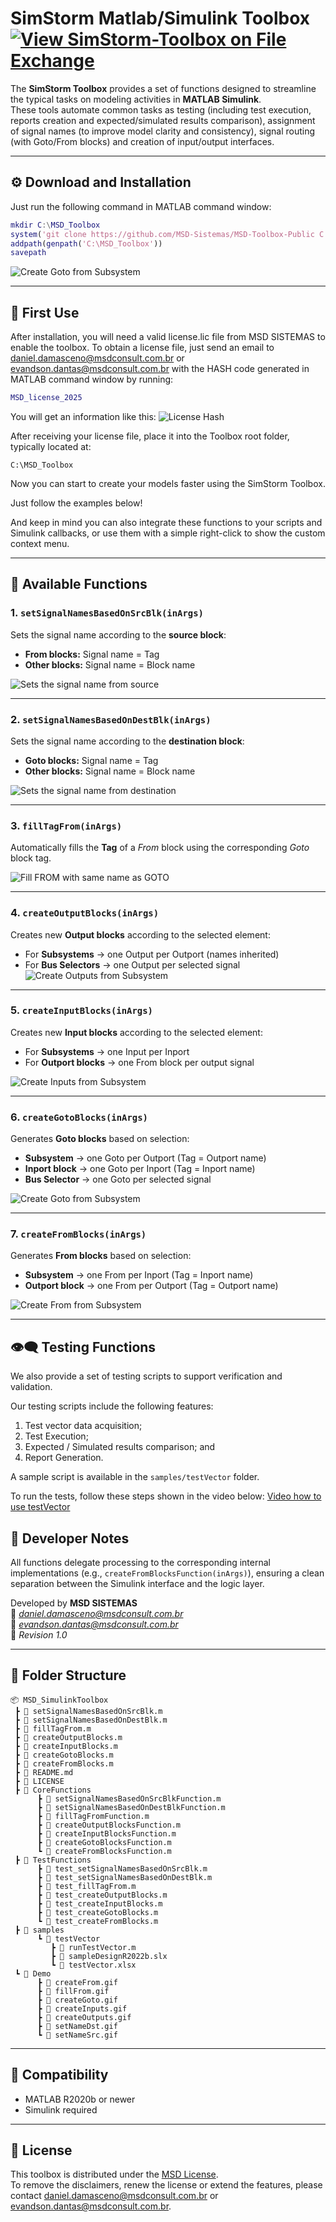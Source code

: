 # SimStorm Matlab/Simulink Toolbox [![View SimStorm-Toolbox on File Exchange](https://www.mathworks.com/matlabcentral/images/matlab-file-exchange.svg)](https://www.mathworks.com/matlabcentral/fileexchange/182320-simstorm-toolbox)


The **SimStorm Toolbox** provides a set of functions designed to streamline the typical tasks on modeling activities in **MATLAB Simulink**.  
These tools automate common tasks as testing (including test execution, reports creation and expected/simulated results comparison), assignment of signal names (to improve model clarity and consistency), signal routing (with Goto/From blocks) and creation of input/output interfaces.

---

## ⚙️ Download and Installation

Just run the following command in MATLAB command window:

```matlab
mkdir C:\MSD_Toolbox
system('git clone https://github.com/MSD-Sistemas/MSD-Toolbox-Public C:\MSD_Toolbox')
addpath(genpath('C:\MSD_Toolbox'))
savepath
```

![Create Goto from Subsystem](./Demo/toolboxInstall.gif)

---

## 🚀 First Use

After installation, you will need a valid license.lic file from MSD SISTEMAS to enable the toolbox.
To obtain a license file, just send an email to daniel.damasceno@msdconsult.com.br or evandson.dantas@msdconsult.com.br with the HASH code generated in MATLAB command window by running:

```matlab
MSD_license_2025
```

You will get an information like this:
![License Hash](./Demo/licenseHash.png)

After receiving your license file, place it into the Toolbox root folder, typically located at:
```
C:\MSD_Toolbox
```

Now you can start to create your models faster using the SimStorm Toolbox.

Just follow the examples below!

And keep in mind you can also integrate these functions to your scripts and Simulink callbacks, or use them with a simple right-click to show the custom context menu.

---

## 🧩 Available Functions

### 1. `setSignalNamesBasedOnSrcBlk(inArgs)`
Sets the signal name according to the **source block**:
- **From blocks:** Signal name = Tag  
- **Other blocks:** Signal name = Block name  

![Sets the signal name from source](./Demo/setNameSrc.gif)

---

### 2. `setSignalNamesBasedOnDestBlk(inArgs)`
Sets the signal name according to the **destination block**:
- **Goto blocks:** Signal name = Tag  
- **Other blocks:** Signal name = Block name  

![Sets the signal name from destination](./Demo/setNameDst.gif)

---

### 3. `fillTagFrom(inArgs)`
Automatically fills the **Tag** of a *From* block using the corresponding *Goto* block tag.

![Fill FROM with same name as GOTO](./Demo/fillFrom.gif)

---

### 4. `createOutputBlocks(inArgs)`
Creates new **Output blocks** according to the selected element:
- For **Subsystems** → one Output per Outport (names inherited)  
- For **Bus Selectors** → one Output per selected signal  
![Create Outputs from Subsystem](./Demo/createOutputs.gif)

---

### 5. `createInputBlocks(inArgs)`
Creates new **Input blocks** according to the selected element:
- For **Subsystems** → one Input per Inport  
- For **Outport blocks** → one From block per output signal  

![Create Inputs from Subsystem](./Demo/createInputs.gif)

---

### 6. `createGotoBlocks(inArgs)`
Generates **Goto blocks** based on selection:
- **Subsystem** → one Goto per Outport (Tag = Outport name)  
- **Inport block** → one Goto per Inport (Tag = Inport name)  
- **Bus Selector** → one Goto per selected signal  

![Create Goto from Subsystem](./Demo/createGoto.gif)

---

### 7. `createFromBlocks(inArgs)`
Generates **From blocks** based on selection:
- **Subsystem** → one From per Inport (Tag = Inport name)  
- **Outport block** → one From per Outport (Tag = Outport name)  

![Create From from Subsystem](./Demo/createFrom.gif)

---

## 👁️‍🗨️ Testing Functions

We also provide a set of testing scripts to support verification and validation.

Our testing scripts include the following features:
1. Test vector data acquisition;
2. Test Execution;
3. Expected / Simulated results comparison; and
4. Report Generation.

A sample script is available in the `samples/testVector` folder.

To run the tests, follow these steps shown in the video below:
[Video how to use testVector](./Demo/UsingTestVector.mp4)

## 🧠 Developer Notes

All functions delegate processing to the corresponding internal implementations (e.g., `createFromBlocksFunction(inArgs)`), ensuring a clean separation between the Simulink interface and the logic layer.

Developed by **MSD SISTEMAS**  
📧 *daniel.damasceno@msdconsult.com.br*  
📧 *evandson.dantas@msdconsult.com.br*  
🧾 *Revision 1.0*

---

## 📁 Folder Structure

```
📦 MSD_SimulinkToolbox
 ┣ 📜 setSignalNamesBasedOnSrcBlk.m
 ┣ 📜 setSignalNamesBasedOnDestBlk.m
 ┣ 📜 fillTagFrom.m
 ┣ 📜 createOutputBlocks.m
 ┣ 📜 createInputBlocks.m
 ┣ 📜 createGotoBlocks.m
 ┣ 📜 createFromBlocks.m
 ┣ 📜 README.md
 ┣ 📜 LICENSE
 ┣ 📜 CoreFunctions
      ┣ 📜 setSignalNamesBasedOnSrcBlkFunction.m
      ┣ 📜 setSignalNamesBasedOnDestBlkFunction.m
      ┣ 📜 fillTagFromFunction.m
      ┣ 📜 createOutputBlocksFunction.m
      ┣ 📜 createInputBlocksFunction.m
      ┣ 📜 createGotoBlocksFunction.m
      ┗ 📜 createFromBlocksFunction.m
 ┣ 📜 TestFunctions
      ┣ 📜 test_setSignalNamesBasedOnSrcBlk.m
      ┣ 📜 test_setSignalNamesBasedOnDestBlk.m
      ┣ 📜 test_fillTagFrom.m
      ┣ 📜 test_createOutputBlocks.m
      ┣ 📜 test_createInputBlocks.m
      ┣ 📜 test_createGotoBlocks.m
      ┗ 📜 test_createFromBlocks.m
 ┣ 📜 samples
      ┗ 📜 testVector
         ┣ 📜 runTestVector.m
         ┣ 📜 sampleDesignR2022b.slx
         ┗ 📜 testVector.xlsx
 ┗ 📜 Demo
      ┣ 📜 createFrom.gif
      ┣ 📜 fillFrom.gif
      ┣ 📜 createGoto.gif
      ┣ 📜 createInputs.gif
      ┣ 📜 createOutputs.gif
      ┣ 📜 setNameDst.gif
      ┗ 📜 setNameSrc.gif
```

---

## 🧩 Compatibility

- MATLAB R2020b or newer  
- Simulink required  

---

## 🪪 License

This toolbox is distributed under the [MSD License](LICENSE).  
To remove the disclaimers, renew the license or extend the features, please contact daniel.damasceno@msdconsult.com.br or evandson.dantas@msdconsult.com.br.
